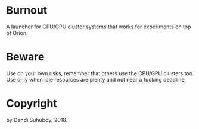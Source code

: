 # Burnout

A launcher for CPU/GPU cluster systems that works for experiments on top of Orion. 

# Beware

Use on your own risks, remember that others use the CPU/GPU clusters too. Use only when idle resources are plenty and not
near a fucking deadline.

# Copyright

by Dendi Suhubdy, 2018.
